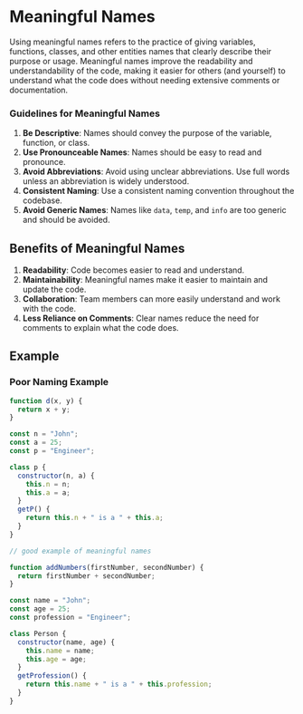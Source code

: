 # Meaningful Names

Using meaningful names refers to the practice of giving variables, functions, classes, and other entities names that clearly describe their purpose or usage. Meaningful names improve the readability and understandability of the code, making it easier for others (and yourself) to understand what the code does without needing extensive comments or documentation.

### Guidelines for Meaningful Names

1. **Be Descriptive**: Names should convey the purpose of the variable, function, or class.
2. **Use Pronounceable Names**: Names should be easy to read and pronounce.
3. **Avoid Abbreviations**: Avoid using unclear abbreviations. Use full words unless an abbreviation is widely understood.
4. **Consistent Naming**: Use a consistent naming convention throughout the codebase.
5. **Avoid Generic Names**: Names like `data`, `temp`, and `info` are too generic and should be avoided.

## Benefits of Meaningful Names

1. **Readability**: Code becomes easier to read and understand.
2. **Maintainability**: Meaningful names make it easier to maintain and update the code.
3. **Collaboration**: Team members can more easily understand and work with the code.
4. **Less Reliance on Comments**: Clear names reduce the need for comments to explain what the code does.

## Example

### Poor Naming Example

```javascript
function d(x, y) {
  return x + y;
}

const n = "John";
const a = 25;
const p = "Engineer";

class p {
  constructor(n, a) {
    this.n = n;
    this.a = a;
  }
  getP() {
    return this.n + " is a " + this.a;
  }
}

// good example of meaningful names

function addNumbers(firstNumber, secondNumber) {
  return firstNumber + secondNumber;
}

const name = "John";
const age = 25;
const profession = "Engineer";

class Person {
  constructor(name, age) {
    this.name = name;
    this.age = age;
  }
  getProfession() {
    return this.name + " is a " + this.profession;
  }
}
```
